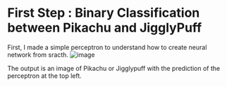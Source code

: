 # First Step : Binary Classification between Pikachu and JigglyPuff
First, I made a simple perceptron to understand how to create neural network from sracth. 
![image](https://github.com/LPierre0/PokemonRecognition/assets/94241993/43d6bc3b-1212-4e4f-a98d-27db03608da8)


The output is an image of Pikachu or Jigglypuff with the prediction of the perceptron at the top left.
